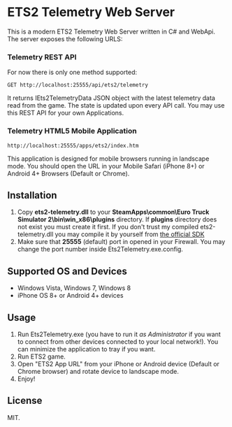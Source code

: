 # ETS2 Telemetry Web Server

This is a modern ETS2 Telemetry Web Server written in C# and WebApi. The server exposes the following URLS:

### Telemetry REST API

For now there is only one method supported:
    
    GET http://localhost:25555/api/ets2/telemetry

It returns IEts2TelemetryData JSON object with the latest telemetry data read from the game. The state is updated upon every API call. You may use this REST API for your own Applications.  

### Telemetry HTML5 Mobile Application
    http://localhost:25555/apps/ets2/index.htm

This application is designed for mobile browsers running in landscape mode. You should open the URL in your Mobile Safari (iPhone 8+) or Android 4+ Browsers (Default or Chrome).  

## Installation

1. Copy **ets2-telemetry.dll** to your **SteamApps\common\Euro Truck Simulator 2\bin\win_x86\plugins** directory. If **plugins** directory does not exist you must create it first. If you don't trust my compiled ets2-telemetry.dll you may compile it by yourself from [the official SDK](https://github.com/nlhans/ets2-sdk-plugin)
2. Make sure that **25555** (default) port in opened in your Firewall. You may change the port number inside Ets2Telemetry.exe.config. 

## Supported OS and Devices

- Windows Vista, Windows 7, Windows 8
- iPhone OS 8+ or Android 4+ devices 

## Usage

1. Run Ets2Telemetry.exe (you have to run it *as Administrator* if you want to connect from other devices connected to your local network!). You can minimize the application to tray if you want. 
2. Run ETS2 game.
3. Open "ETS2 App URL" from your iPhone or Android device (Default or Chrome browser) and rotate device to landscape mode.
4. Enjoy!

## License

MIT.
